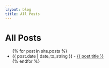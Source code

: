 ```yaml
---
layout: blog
title: All Posts
---
```


<div class="posts-all-list">
    <h1>All Posts</h1>
    <ul>
        {% for post in site.posts %}
        <li>
            <span>{{ post.date | date_to_string }} - <a href="{{ post.url }}">{{ post.title }}</a></span>
        </li>
        {% endfor %}
    </ul>
</div>
